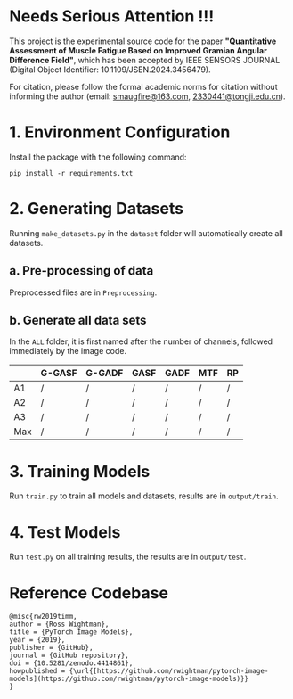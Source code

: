 # Needs Serious Attention !!!


This project is the experimental source code for the paper **"Quantitative Assessment of Muscle Fatigue Based on Improved Gramian Angular Difference Field"**, which has been accepted by IEEE SENSORS JOURNAL (Digital Object Identifier: 10.1109/JSEN.2024.3456479). 

For citation, please follow the formal academic norms for citation without informing the author (email: smaugfire@163.com, 2330441@tongji.edu.cn).

# 1. Environment Configuration

Install the package with the following command:

```
pip install -r requirements.txt
```

# 2. Generating Datasets

Running `make_datasets.py` in the `dataset` folder will automatically create all datasets.

## a. Pre-processing of data

Preprocessed files are in `Preprocessing`.

## b. Generate all data sets

In the `ALL` folder, it is first named after the number of channels, followed immediately by the image code.

|  | G-GASF | G-GADF | GASF | GADF | MTF | RP |
| --- | --- | --- | --- | --- | --- | --- |
|  A1 | / | / | / | / | / | / |
| A2 | / | / | / | / | / | / |
| A3 | / | / | / | / | / | / |
| Max | / | / | / | / | / | / |

# 3. Training Models

Run `train.py` to train all models and datasets, results are in `output/train`.

# 4. Test Models

Run `test.py` on all training results, the results are in `output/test`.

# Reference Codebase

```
@misc{rw2019timm,
author = {Ross Wightman},
title = {PyTorch Image Models},
year = {2019},
publisher = {GitHub},
journal = {GitHub repository},
doi = {10.5281/zenodo.4414861},
howpublished = {\url{[https://github.com/rwightman/pytorch-image-models](https://github.com/rwightman/pytorch-image-models)}}
}
```